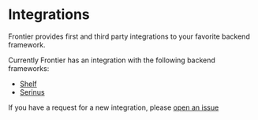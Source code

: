 # Integrations

Frontier provides first and third party integrations to your favorite backend framework.

Currently Frontier has an integration with the following backend frameworks:

- [Shelf](https://pub.dev/packages/frontier_shelf)
- [Serinus](https://pub.dev/packages/serinus_frontier)

If you have a request for a new integration, please [open an issue](
https://github.com/avesbox/frontier/)
